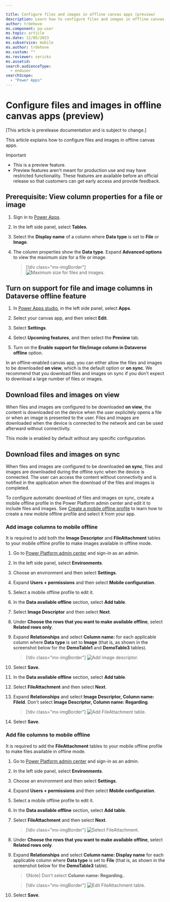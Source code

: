 ```yaml
---

title: Configure files and images in offline canvas apps (preview)
description: Learn how to configure files and images in offline canvas apps.
author: trdehove
ms.component: pa-user
ms.topic: article
ms.date: 12/05/2023
ms.subservice: mobile
ms.author: trdehove
ms.custom: ""
ms.reviewer: sericks
ms.assetid: 
search.audienceType: 
  - enduser
searchScope:
  - "Power Apps"
---
```


# Configure files and images in offline canvas apps (preview)
[This article is prerelease documentation and is subject to change.]

This article explains how to configure files and images in offline canvas apps.

> [!Important]
> - This is a preview feature.
> - Preview features aren't meant for production use and may have restricted functionality. These features are available before an official release so that customers can get early access and provide feedback.

## Prerequisite: View column properties for a file or image 

1. Sign in to [Power Apps](https://make.powerapps.com).

1. In the left side panel, select **Tables**.
   
1. Select the **Display name** of a column where **Data type** is set to **File** or **Image**.

1. The column properties show the **Data type**. Expand **Advanced options** to view the maximum size for a file or image.

   > [!div class="mx-imgBorder"]
   >![Maximum size for files and images.](media/offline-file-images-1.png "Maximum file and image size")

## Turn on support for file and image columns in Dataverse offline feature
1. In [Power Apps studio](../maker/canvas-apps/power-apps-studio.md), in the left side panel, select **Apps**.

1. Select your canvas app, and then select **Edit**.

1. Select **Settings**.

1. Select **Upcoming features**, and then select the **Preview** tab.

1. Turn on the **Enable support for file/image column in Dataverse offline** option.

In an offline-enabled canvas app, you can either allow the files and images to be downloaded **on view**, which is the default option or **on sync**. We recommend that you download files and images on sync if you don't expect to download a large number of files or images.

## Download files and images on view 
When files and images are configured to be downloaded **on view**, the content is downloaded on the device when the user explicitely opens a file or when an image is presented to the user. Files and images are downloaded when the device is connected to the network and can be used afterward without connectivity.

This mode is enabled by default without any specific configuration. 

## Download files and images on sync
When files and images are configured to be downloaded **on sync**, files and images are downloaded during the offline sync when the device is connected. The user can access the content without connectivity and is notified in the application when the download of the files and images is completed. 

To configure automatic download of files and images on sync, create a mobile offline profile in the Power Platform admin center and edit it to include files and images. See [Create a mobile offline profile](canvas-mobile-offline-setup.md#create-a-mobile-offline-profile) to learn how to create a new mobile offline profile and select it from your app.

### Add image columns to mobile offline 

It is required to add both the **Image Descriptor** and **FileAttachment** tables to your mobile offline profile to make images available in offline mode.

1. Go to [Power Platform admin center](https://admin.powerplatform.microsoft.com) and sign-in as an admin.

1. In the left side panel, select **Environments**.
 
1. Choose an environment and then select **Settings**.
 
1. Expand **Users + permissions** and then select **Mobile configuration**.

1. Select a mobile offline profile to edit it.

1. In the **Data available offline** section, select **Add table**.

1. Select **Image Descriptor** and then select **Next**.

1. Under **Choose the rows that you want to make available offline**, select **Related rows only**.

1. Expand **Relationships** and select **Column name:** for each applicable column where **Data type** is set to **Image** (that is, as shown in the screenshot below for the **DemoTable1** and **DemoTable3** tables).

    > [!div class="mx-imgBorder"]
    > ![Add image descriptor.](media/offline-file-images-2.png "Add image descriptor")
  
1. Select **Save**.

1. In the **Data available offline** section, select **Add table**.

1.  Select **FileAttachment** and then select **Next**. 

1. Expand **Relationships** and select **Image Descriptor, Column name: FileId**. Don't select **Image Descriptor, Column name: Regarding**.

    > [!div class="mx-imgBorder"]
    > ![Add FileAttachment table.](media/mobile-offline-edit-image.png "Add FileAttachment table")

1. Select **Save**.

### Add file columns to mobile offline 

It is required to add the **FileAttachment** tables to your mobile offline profile to make files available in offline mode.

1. Go to [Power Platform admin center](https://admin.powerplatform.microsoft.com) and sign-in as an admin.

1. In the left side panel, select **Environments**.
 
1. Choose an environment and then select **Settings**.
 
1. Expand **Users + permissions**  and then select **Mobile configuration**.

1. Select a mobile offline profile to edit it.

1. In the **Data available offline** section, select **Add table**.

1. Select **FileAttachment** and then select **Next**.

   > [!div class="mx-imgBorder"]
    >![Select FileAttachment.](media/offline-file-images-4.png "Select FileAttachment")

1. Under **Choose the rows that you want to make available offline**, select **Related rows only**.

1. Expand **Relationships** and select **Column name: Display name** for each applicable column where **Data type** is set to **File** (that is, as shown in the screenshot below for the **DemoTable3** table).

   > ![Note] Don't select **Column name: Regarding.**.

    > [!div class="mx-imgBorder"]
    >![Edit FileAttachment table.](media/offline-file-images-9.png "Edit FileAttachment table.")
   

 1. Select **Save**. 
